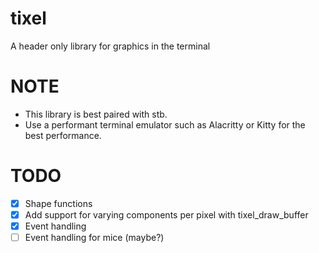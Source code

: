 # tixel
A header only library for graphics in the terminal

# NOTE
* This library is best paired with stb.
* Use a performant terminal emulator such as Alacritty or Kitty for the best performance.

# TODO
- [x] Shape functions
- [X] Add support for varying components per pixel with tixel_draw_buffer
- [X] Event handling
- [ ] Event handling for mice (maybe?)
